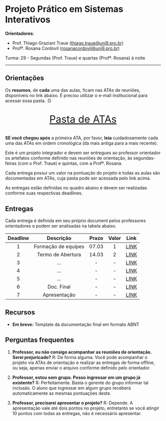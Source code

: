# Projeto Prático em Sistemas Interativos

**Orientadores**:

- Prof. Thiago Graziani Traue (thiago.traue@uni9.pro.br)
- Profª. Rosana Cordovil (rosanacordovil@uni9.pro.br)

Turma: 29 - Segundas (Prof. Traue) e quartas (Profª. Rosana) à noite

***

## Orientações

Os **resumos**, de **cada** uma das aulas, ficam nas ATAs de reuniões, disponíveis no link abaixo. É preciso utilizar o e-mail institucional para acessar essa pasta. :D

<p style="font-size:2.3em;text-align:center">
    <a href="https://drive.google.com/drive/folders/1gpgfaDYZFkDsuWgeRiKYBZqtPl5WbVZt?usp=sharing" target="_blank">Pasta de ATAs</a>
</p>

**SE você chegou após** a primeira ATA, por favor, **leia** cuidadosamente cada uma das ATAs em ordem cronológica (da mais antiga para a mais recente).

Este é um projeto integrador e devem ser entregues ao professor orientador os artefatos conforme definido nas reuniões de orientação, às segundas-feiras (com o Prof. Traue) e quintas, com a Profª. Rosana.

Cada entrega possui um valor na pontuação do projeto e todas as aulas são documentadas em ATAs, cuja pasta pode ser acessada pelo link acima.

As entregas estão definidas no quadro abaixo e devem ser realizadas conforme suas respectivas deadlines.

## Entregas

Cada entrega é definida em seu próprio document pelos professores orientadores e podem ser analisadas na tabela abaixo.

| Deadline |      Descrição      | Prazo | Valor |   Link                                                                                                  |
|:--------:|:-------------------:|:-----:|:-----:|:-------------------------------------------------------------------------------------------------------:|
|    1     | Formação de equipes | 07.03 |   1   |[LINK](https://docs.google.com/document/d/1gyZ7d3joyR0n6mBZQDvPClYBy2d0QxFoRr4BHlB0wzc/edit?usp=sharing) |
|    2     | Termo de Abertura   | 14.03 |   2   |[LINK](https://docs.google.com/document/d/1eV8e5wvM8zO4EuebjQ_7UK5pdywUjw6r00QSIph2X8g/edit?usp=sharing) |
|    3     | ...                 |   -   |   -   |[LINK]() |
|    4     | ...                 |   -   |   -   |[LINK]() |
|    5     | ...                 |   -   |   -   |[LINK]() |
|    6     | Doc. Final          |   -   |   -   |[LINK]() |
|    7     | Apresentação        |   -   |   -   |[LINK]() |

## Recursos

- **Em breve:** Template da documentação final em formato ABNT

## Perguntas frequentes

1. **Professor, eu não consigo acompanhar as reuniões de orientação. Serei prejuricado?**
    R: De forma alguma. Você pode acompanhar o projeto via ATAs de orientação e realizar as entregas de forma offline, ou seja, apenas enviar o arquivo conforme definido pelo orientador.

2. **Professor, estou sem grupo. Posso ingressar em um grupo já existente?**
    R: Perfeitamente. Basta o gerente do grupo informar tal inclusão. O aluno que ingressar em algum grupo receberá automaticamente as mesmas pontuações deste.

3. **Professor, precisarei apresentar o projeto?**
    R: Depende. A apresentação vale até dois pontos no projeto, entretanto se você atingir 10 pontos com todas as entregas, não é necessário apresentar.    